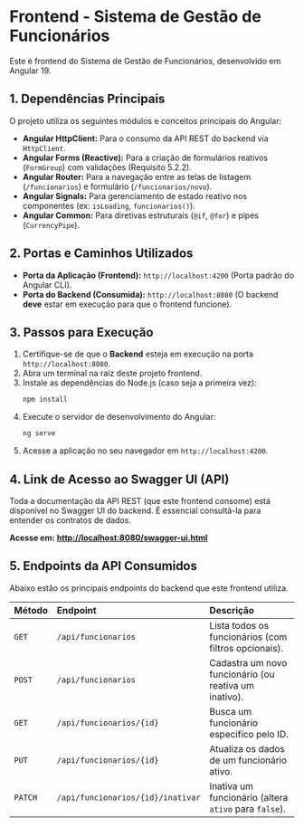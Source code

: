 # Frontend - Sistema de Gestão de Funcionários

Este é frontend do Sistema de Gestão de Funcionários, desenvolvido em Angular 19.

## 1. Dependências Principais

O projeto utiliza os seguintes módulos e conceitos principais do Angular:

* **Angular HttpClient:** Para o consumo da API REST do backend via `HttpClient`.
* **Angular Forms (Reactive):** Para a criação de formulários reativos (`FormGroup`) com validações (Requisito 5.2.2).
* **Angular Router:** Para a navegação entre as telas de listagem (`/funcionarios`) e formulário (`/funcionarios/novo`).
* **Angular Signals:** Para gerenciamento de estado reativo nos componentes (ex: `isLoading`, `funcionarios()`).
* **Angular Common:** Para diretivas estruturais (`@if`, `@for`) e pipes (`CurrencyPipe`).

## 2. Portas e Caminhos Utilizados

* **Porta da Aplicação (Frontend):** `http://localhost:4200` (Porta padrão do Angular CLI).
* **Porta do Backend (Consumida):** `http://localhost:8080` (O backend **deve** estar em execução para que o frontend funcione).

## 3. Passos para Execução

1.  Certifique-se de que o **Backend** esteja em execução na porta `http://localhost:8080`.
2.  Abra um terminal na raiz deste projeto frontend.
3.  Instale as dependências do Node.js (caso seja a primeira vez):
    ```bash
    npm install
    ```
4.  Execute o servidor de desenvolvimento do Angular:
    ```bash
    ng serve
    ```
5.  Acesse a aplicação no seu navegador em `http://localhost:4200`.

## 4. Link de Acesso ao Swagger UI (API)

Toda a documentação da API REST (que este frontend consome) está disponível no Swagger UI do backend. É essencial consultá-la para entender os contratos de dados.

**Acesse em:** [**http://localhost:8080/swagger-ui.html**](http://localhost:8080/swagger-ui.html)

## 5. Endpoints da API Consumidos

Abaixo estão os principais endpoints do backend que este frontend utiliza.

| Método | Endpoint | Descrição |
| :--- | :--- | :--- |
| `GET` | `/api/funcionarios` | Lista todos os funcionários (com filtros opcionais). |
| `POST` | `/api/funcionarios` | Cadastra um novo funcionário (ou reativa um inativo). |
| `GET` | `/api/funcionarios/{id}` | Busca um funcionário específico pelo ID. |
| `PUT` | `/api/funcionarios/{id}` | Atualiza os dados de um funcionário ativo. |
| `PATCH` | `/api/funcionarios/{id}/inativar` | Inativa um funcionário (altera `ativo` para `false`). |
